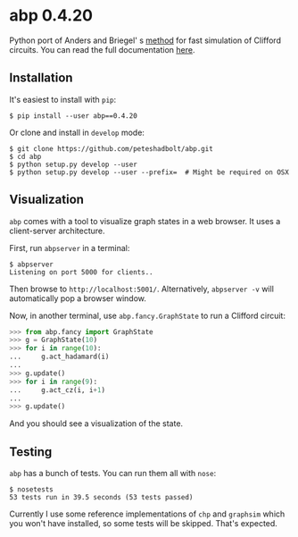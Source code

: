 # abp 0.4.20

Python port of Anders and Briegel' s [method](https://arxiv.org/abs/quant-ph/0504117) for fast simulation of Clifford circuits. You can read the full documentation [here](https://peteshadbolt.co.uk/abp/).

## Installation

It's easiest to install with `pip`:

```shell
$ pip install --user abp==0.4.20
```

Or clone and install in `develop` mode:

```shell
$ git clone https://github.com/peteshadbolt/abp.git
$ cd abp
$ python setup.py develop --user
$ python setup.py develop --user --prefix=  # Might be required on OSX
```

## Visualization

`abp` comes with a tool to visualize graph states in a web browser. It uses a client-server architecture.

First, run `abpserver` in a terminal:

```shell
$ abpserver
Listening on port 5000 for clients..
```
Then browse to `http://localhost:5001/`. Alternatively, `abpserver -v` will automatically pop a browser window.

Now, in another terminal, use `abp.fancy.GraphState` to run a Clifford circuit:

```python
>>> from abp.fancy import GraphState
>>> g = GraphState(10)
>>> for i in range(10):
...     g.act_hadamard(i)
... 
>>> g.update()
>>> for i in range(9):
...     g.act_cz(i, i+1)
... 
>>> g.update()
```

And you should see a visualization of the state.

## Testing

`abp` has a bunch of tests. You can run them all with `nose`:

```shell
$ nosetests
53 tests run in 39.5 seconds (53 tests passed)
```

Currently I use some reference implementations of `chp` and `graphsim` which you won't have installed, so some tests will be skipped. That's expected.
